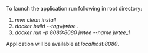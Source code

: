 To launch the application run following in root directory:
1. *mvn clean install* 
2. *docker build --tag=jwtee .*
3. *docker run -p 8080:8080 jwtee --name jwtee_1*

Application will be available at *localhost:8080*.